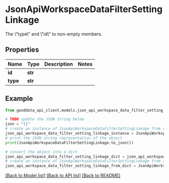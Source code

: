 # JsonApiWorkspaceDataFilterSettingLinkage

The \\\"type\\\" and \\\"id\\\" to non-empty members.

## Properties

Name | Type | Description | Notes
------------ | ------------- | ------------- | -------------
**id** | **str** |  | 
**type** | **str** |  | 

## Example

```python
from gooddata_api_client.models.json_api_workspace_data_filter_setting_linkage import JsonApiWorkspaceDataFilterSettingLinkage

# TODO update the JSON string below
json = "{}"
# create an instance of JsonApiWorkspaceDataFilterSettingLinkage from a JSON string
json_api_workspace_data_filter_setting_linkage_instance = JsonApiWorkspaceDataFilterSettingLinkage.from_json(json)
# print the JSON string representation of the object
print(JsonApiWorkspaceDataFilterSettingLinkage.to_json())

# convert the object into a dict
json_api_workspace_data_filter_setting_linkage_dict = json_api_workspace_data_filter_setting_linkage_instance.to_dict()
# create an instance of JsonApiWorkspaceDataFilterSettingLinkage from a dict
json_api_workspace_data_filter_setting_linkage_from_dict = JsonApiWorkspaceDataFilterSettingLinkage.from_dict(json_api_workspace_data_filter_setting_linkage_dict)
```
[[Back to Model list]](../README.md#documentation-for-models) [[Back to API list]](../README.md#documentation-for-api-endpoints) [[Back to README]](../README.md)



